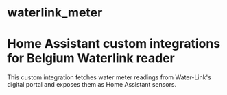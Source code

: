# waterlink_meter
Home Assistant custom integrations for Belgium Waterlink reader
=======

This custom integration fetches water meter readings from Water-Link's digital portal and exposes them as Home Assistant sensors.
